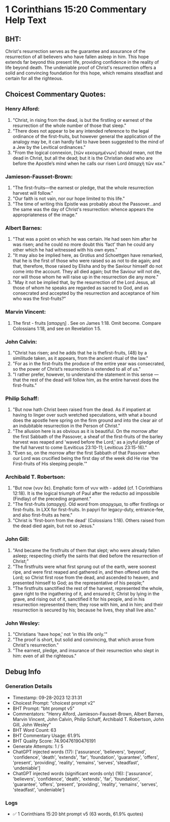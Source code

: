 # 1 Corinthians 15:20 Commentary Help Text

## BHT:
Christ's resurrection serves as the guarantee and assurance of the resurrection of all believers who have fallen asleep in him. This hope extends far beyond this present life, providing confidence in the reality of life beyond death. The undeniable proof of Christ's resurrection offers a solid and convincing foundation for this hope, which remains steadfast and certain for all the righteous.

## Choicest Commentary Quotes:
### Henry Alford:
1. "Christ, in rising from the dead, is but the firstling or earnest of the resurrection of the whole number of those that sleep."
2. "There does not appear to be any intended reference to the legal ordinance of the first-fruits, but however general the application of the analogy may be, it can hardly fail to have been suggested to the mind of a Jew by the Levitical ordinances."
3. "From the logical connexion, [τῶν κεκοιμημένων] should mean, not the dead in Christ, but all the dead; but it is the Christian dead who are before the Apostle’s mind when he calls our risen Lord ἀπαρχὴ τῶν κεκ."

### Jamieson-Fausset-Brown:
1. "The first-fruits—the earnest or pledge, that the whole resurrection harvest will follow."
2. "Our faith is not vain, nor our hope limited to this life."
3. "The time of writing this Epistle was probably about the Passover...and the same was the day of Christ's resurrection: whence appears the appropriateness of the image."

### Albert Barnes:
1. "That was a point on which he was certain. He had seen him after he was risen; and he could no more doubt this 'fact' than he could any other which he had witnessed with his own eyes." 
2. "It may also be implied here, as Grotius and Schoettgen have remarked, that he is the first of those who were raised so as not to die again; and that, therefore, those raised by Elisha and by the Saviour himself do not come into the account. They all died again; but the Saviour will not die, nor will those whom he will raise up in the resurrection die any more."
3. "May it not be implied that, by the resurrection of the Lord Jesus, all those of whom he speaks are regarded as sacred to God, and as consecrated and accepted by the resurrection and acceptance of him who was the first-fruits?"

### Marvin Vincent:
1. The first - fruits [απαρχη] . See on James 1:18. Omit become. Compare Colossians 1:18, and see on Revelation 1:5.

### John Calvin:
1. "Christ has risen; and he adds that he is thefirst-fruits, (48) by a similitude taken, as it appears, from the ancient ritual of the law."
2. "For as in the first-fruits the produce of the entire year was consecrated, so the power of Christ’s resurrection is extended to all of us."
3. "I rather prefer, however, to understand the statement in this sense — that the rest of the dead will follow him, as the entire harvest does the first-fruits."

### Philip Schaff:
1. "But now hath Christ been raised from the dead. As if impatient at having to linger over such wretched speculations, with what a bound does the apostle here spring on the firm ground and into the clear air of an indubitable resurrection in the Person of Christ."
2. "The allusion here is as obvious as it is beautiful. On the morrow after the first Sabbath of the Passover, a sheaf of the first-fruits of the barley harvest was reaped and 'waved before the Lord,' as a joyful pledge of the full harvest to come (Leviticus 23:10-11; Leviticus 23:15-16)."
3. "Even so, on the morrow after the first Sabbath of that Passover when our Lord was crucified being the first day of the week did He rise 'the First-fruits of His sleeping people.'"

### Archibald T. Robertson:
1. "But now (νυν δε). Emphatic form of νυν with - added (cf. 1 Corinthians 12:18). It is the logical triumph of Paul after the reductio ad impossibile (Findlay) of the preceding argument."
2. "The first-fruits (απαρχη). Old word from απαρχομα, to offer firstlings or first-fruits. In LXX for first-fruits. In papyri for legacy-duty, entrance-fee, and also first-fruits as here."
3. "Christ is 'first-born from the dead' (Colossians 1:18). Others raised from the dead died again, but not so Jesus."

### John Gill:
1. "And became the firstfruits of them that slept; who were already fallen asleep; respecting chiefly the saints that died before the resurrection of Christ;"
2. "The firstfruits were what first sprung out of the earth, were soonest ripe, and were first reaped and gathered in, and then offered unto the Lord; so Christ first rose from the dead, and ascended to heaven, and presented himself to God; as the representative of his people;"
3. "The firstfruits sanctified the rest of the harvest, represented the whole, gave right to the ingathering of it, and ensured it; Christ by lying in the grave, and rising out of it, sanctified it for his people, and in his resurrection represented them; they rose with him, and in him; and their resurrection is secured by his; because he lives, they shall live also."

### John Wesley:
1. "Christians 'have hope,' not 'in this life only.'"
2. "The proof is short, but solid and convincing, that which arose from Christ's resurrection."
3. "The earnest, pledge, and insurance of their resurrection who slept in him: even of all the righteous."


## Debug Info
### Generation Details
- Timestamp: 09-28-2023 12:31:31
- Choicest Prompt: "choicest prompt v2"
- BHT Prompt: "bht prompt v5"
- Commentators: "Henry Alford, Jamieson-Fausset-Brown, Albert Barnes, Marvin Vincent, John Calvin, Philip Schaff, Archibald T. Robertson, John Gill, John Wesley"
- BHT Word Count: 63
- BHT Commentary Usage: 61.9%
- BHT Quality Score: 74.90476190476191
- Generate Attempts: 1 / 5
- ChatGPT injected words (17):
	['assurance', 'believers', 'beyond', 'confidence', 'death', 'extends', 'far', 'foundation', 'guarantee', 'offers', 'present', 'providing', 'reality', 'remains', 'serves', 'steadfast', 'undeniable']
- ChatGPT injected words (significant words only) (16):
	['assurance', 'believers', 'confidence', 'death', 'extends', 'far', 'foundation', 'guarantee', 'offers', 'present', 'providing', 'reality', 'remains', 'serves', 'steadfast', 'undeniable']

### Logs
- ✅ 1 Corinthians 15:20 bht prompt v5 (63 words, 61.9% quotes)